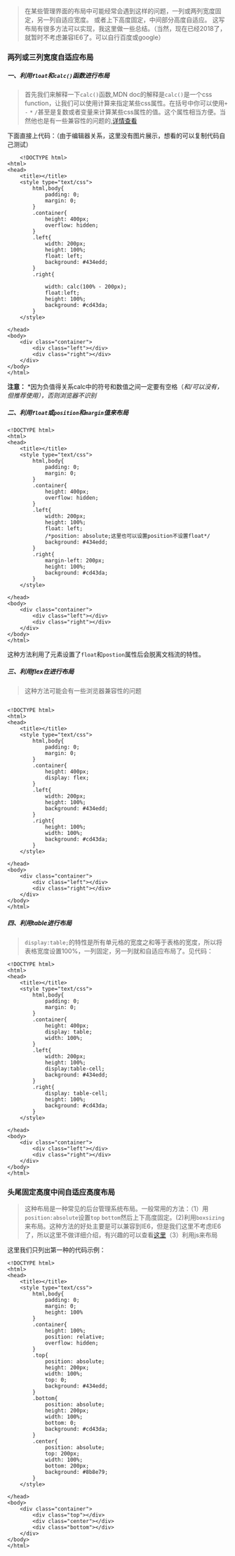 >在某些管理界面的布局中可能经常会遇到这样的问题，一列或两列宽度固定，另一列自适应宽度。 或者上下高度固定，中间部分高度自适应。
这写布局有很多方法可以实现，我这里做一些总结。（当然，现在已经2018了，就暂时不考虑兼容IE6了。可以自行百度或google）

### 两列或三列宽度自适应布局

##### 一、利用`float`和`calc()`函数进行布局

> 首先我们来解释一下`calc()`函数,MDN doc的解释是`calc()`是一个css function，让我们可以使用计算来指定某些css属性。在括号中你可以使用`+` `-` `*` `/`甚至是复数或者变量来计算某些css属性的值。这个属性相当方便。当然他也是有一些兼容性的问题的,[详情查看](https://developer.mozilla.org/en-US/docs/Web/CSS/calc)

下面直接上代码：（由于编辑器关系，这里没有图片展示，想看的可以复制代码自己测试）

```
    <!DOCTYPE html>
<html>
<head>
	<title></title>
	<style type="text/css">
		html,body{
			padding: 0;
			margin: 0;	
		}
		.container{
			height: 400px;
			overflow: hidden;
		}
		.left{
			width: 200px;
			height: 100%;
			float: left;
			background: #434edd;
		}
		.right{
		
			width: calc(100% - 200px);
			float:left;
			height: 100%;
			background: #cd43da;
		}
	</style>

</head>
<body>
	<div class="container">
		<div class="left"></div>
		<div class="right"></div>
	</div>
</body>
</html>
```

**注意：** *因为负值得关系calc中的符号和数值之间一定要有空格（*和/可以没有，但推荐使用），否则浏览器不识别*


##### 二、利用`float`或`position`和`margin`值来布局


```
<!DOCTYPE html>
<html>
<head>
	<title></title>
	<style type="text/css">
		html,body{
			padding: 0;
			margin: 0;	
		}
		.container{
			height: 400px;
			overflow: hidden;
		}
		.left{
			width: 200px;
			height: 100%;
			float: left;
			/*position: absolute;这里也可以设置position不设置float*/
			background: #434edd;
		}
		.right{
			margin-left: 200px;
			height: 100%;
			background: #cd43da;
		}
	</style>

</head>
<body>
	<div class="container">
		<div class="left"></div>
		<div class="right"></div>
	</div>
</body>
</html>
```

这种方法利用了元素设置了`float`和`postion`属性后会脱离文档流的特性。

##### 三、利用flex在进行布局

> 这种方法可能会有一些浏览器兼容性的问题

```

<!DOCTYPE html>
<html>
<head>
	<title></title>
	<style type="text/css">
		html,body{
			padding: 0;
			margin: 0;	
		}
		.container{
			height: 400px;
			display: flex;
		}
		.left{
			width: 200px;
			height: 100%;
			background: #434edd;
		}
		.right{
			height: 100%;
			width: 100%;
			background: #cd43da;
		}
	</style>

</head>
<body>
	<div class="container">
		<div class="left"></div>
		<div class="right"></div>
	</div>
</body>
</html>
```

##### 四、利用table进行布局

> `display:table;`的特性是所有单元格的宽度之和等于表格的宽度，所以将表格宽度设置100%，一列固定，另一列就和自适应布局了。见代码：

```
<!DOCTYPE html>
<html>
<head>
	<title></title>
	<style type="text/css">
		html,body{
			padding: 0;
			margin: 0;	
		}
		.container{
			height: 400px;
			display: table;
			width: 100%;
		}
		.left{
			width: 200px;
			height: 100%;
			display:table-cell;
			background: #434edd;
		}
		.right{
			display: table-cell;
			height: 100%;
			background: #cd43da;
		}
	</style>

</head>
<body>
	<div class="container">
		<div class="left"></div>
		<div class="right"></div>
	</div>
</body>
</html>
```


### 头尾固定高度中间自适应高度布局

> 这种布局是一种常见的后台管理系统布局。一般常用的方法：（1）用`position:absolute`设置`top` `bottom`然后上下高度固定。(2)利用`boxsizing`来布局。这种方法的好处主要是可以兼容到IE6，但是我们这里不考虑IE6了，所以这里不做详细介绍，有兴趣的可以查看[这里](http://www.cnblogs.com/pigtail/archive/2012/11/25/2787508.html)（3）利用js来布局

这里我们只列出第一种的代码示例：

```
<!DOCTYPE html>
<html>
<head>
	<title></title>
	<style type="text/css">
		html,body{
			padding: 0;
			margin: 0;	
			height: 100%
		}
		.container{
			height: 100%;
			position: relative;
			overflow: hidden;
		}
		.top{
			position: absolute;
			height: 200px;
			width: 100%;
			top: 0;
			background: #434edd;
		}
		.bottom{
			position: absolute;
			height: 200px;
			width: 100%;
			bottom: 0;
			background: #cd43da;
		}
		.center{
			position: absolute;
			top: 200px;
			width: 100%;
			bottom: 200px;
			background: #8b8e79;
		}
	</style>

</head>
<body>
	<div class="container">
		<div class="top"></div>
		<div class="center"></div>
		<div class="bottom"></div>
	</div>
</body>
</html>
```



